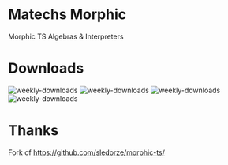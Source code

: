 # Matechs Morphic

Morphic TS Algebras & Interpreters

# Downloads
![weekly-downloads](https://badgen.net/npm/v/@matechs/morphic-alg)
![weekly-downloads](https://badgen.net/npm/dw/@matechs/morphic-alg)
![weekly-downloads](https://badgen.net/npm/dm/@matechs/morphic-alg)
![weekly-downloads](https://badgen.net/npm/dy/@matechs/morphic-alg)

# Thanks

Fork of https://github.com/sledorze/morphic-ts/
